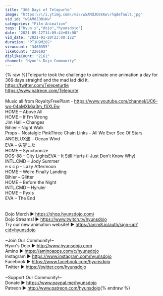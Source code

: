 ```yaml
---
title: "366 Days of Telepurte"
image: "https:\/\/i.ytimg.com\/vi\/wSAMdJO0sKw\/hqdefault.jpg"
vid_id: "wSAMdJO0sKw"
categories: "Film-Animation"
tags: ["hyun's","dojo","hyunsdojo"]
date: "2021-09-12T14:09:44+03:00"
vid_date: "2021-01-20T23:00:12Z"
duration: "PT1H9M28S"
viewcount: "3460355"
likeCount: "220192"
dislikeCount: "2161"
channel: "Hyun's Dojo Community"
---
```

{% raw %}Telepurte took the challenge to animate one animation a day for 366 days straight! and the mad lad did it.<br /><a rel="nofollow" target="blank" href="https://twitter.com/Telepeturtle">https://twitter.com/Telepeturtle</a><br /><a rel="nofollow" target="blank" href="https://www.patreon.com/Telepurte">https://www.patreon.com/Telepurte</a><br /><br />Music all from RoyaltyFreePlant - <a rel="nofollow" target="blank" href="https://www.youtube.com/channel/UC6-wx-04aMXk6a3m_fSXLEw">https://www.youtube.com/channel/UC6-wx-04aMXk6a3m_fSXLEw</a><br />HOME – Above All<br />HOME – If I’m Wrong<br />Jim Hall – Changes<br />Bihler – Night Walk<br />Props – Nostalgic PinkThree Chain Links – All We Ever See Of Stars<br />ANGELUX波 – Ocean Wind<br />EVA – 失望した<br />HOME – Synchronize<br />DOS-88 – City LightsEVA – It Still Hurts (I Just Don't Know Why)<br />INTL.CMD – Jody Summer<br />e s c p – Lazy Aftermoon<br />HOME – We’re Finally Landing<br />Bihler – Glitter<br />HOME – Before the Night<br />INTL.CMD – Hyruler<br />HOME – Pyxis<br />EVA – The End<br /><br /><br />Dojo Merch ► <a rel="nofollow" target="blank" href="https://shop.hyunsdojo.com/">https://shop.hyunsdojo.com/</a><br />Dojo Streams! ► <a rel="nofollow" target="blank" href="https://www.twitch.tv/hyunsdojo">https://www.twitch.tv/hyunsdojo</a><br />Try our new animation website! ► <a rel="nofollow" target="blank" href="https://anim8.io/auth/sign-up?cid=hyunsdojo">https://anim8.io/auth/sign-up?cid=hyunsdojo</a><br /><br />~Join Our Community!~<br />Hyun's Dojo ► <a rel="nofollow" target="blank" href="http://www.hyunsdojo.com">http://www.hyunsdojo.com</a><br />Amino ► <a rel="nofollow" target="blank" href="https://aminoapps.com/c/hyunsdojo">https://aminoapps.com/c/hyunsdojo</a><br />Instagram ► <a rel="nofollow" target="blank" href="https://www.instagram.com/hyunsdojo">https://www.instagram.com/hyunsdojo</a><br />Facebook ► <a rel="nofollow" target="blank" href="https://www.facebook.com/hyunsdojo">https://www.facebook.com/hyunsdojo</a><br />Twitter ► <a rel="nofollow" target="blank" href="https://twitter.com/hyunsdojo">https://twitter.com/hyunsdojo</a><br /><br />~Support Our Community!~<br />Donate ► <a rel="nofollow" target="blank" href="https://www.paypal.me/hyunsdojo">https://www.paypal.me/hyunsdojo</a><br />Patreon ► <a rel="nofollow" target="blank" href="http://www.patreon.com/hyunsdojo">http://www.patreon.com/hyunsdojo</a>{% endraw %}
